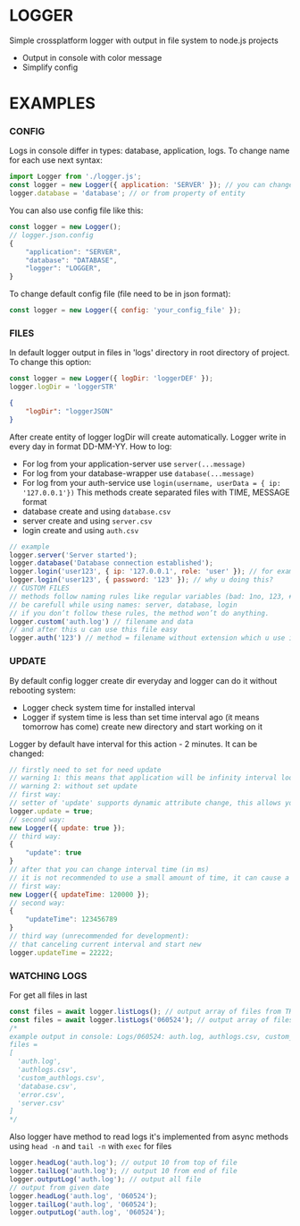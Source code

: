 # LOGGER

Simple crossplatform logger with output in file system to node.js projects

- Output in console with color message
- Simplify config

# EXAMPLES

### CONFIG

Logs in console differ in types: database, application, logs.
To change name for each use next syntax:

```javascript
import Logger from './logger.js';
const logger = new Logger({ application: 'SERVER' }); // you can change this from define
logger.database = 'database'; // or from property of entity
```

You can also use config file like this:

```javascript
const logger = new Logger();
// logger.json.config
{
    "application": "SERVER",
    "database": "DATABASE",
    "logger": "LOGGER",
}
```

To change default config file (file need to be in json format):

```javascript
const logger = new Logger({ config: 'your_config_file' });
```

### FILES

In default logger output in files in 'logs' directory in root directory of project. To change this option:

```javascript
const logger = new Logger({ logDir: 'loggerDEF' });
logger.logDir = 'loggerSTR'
```

```JSON
{
    "logDir": "loggerJSON"
}
```

After create entity of logger logDir will create automatically.
Logger write in every day in format DD-MM-YY.
How to log:

- For log from your application-server use `server(...message)`
- For log from your database-wrapper use `database(...message)`
- For log from your auth-service use `login(username, userData = { ip: '127.0.0.1'})`
  This methods create separated files with TIME, MESSAGE format
- database create and using `database.csv`
- server create and using `server.csv`
- login create and using `auth.csv`

```javascript
// example
logger.server('Server started');
logger.database('Database connection established');
logger.login('user123', { ip: '127.0.0.1', role: 'user' }); // for example u can add personal field in log
logger.login('user123', { password: '123' }); // why u doing this?
// CUSTOM FILES
// methods follow naming rules like regular variables (bad: 1no, 123, #asd) 
// be carefull while using names: server, database, login
// if you don’t follow these rules, the method won’t do anything.
logger.custom('auth.log') // filename and data 
// and after this u can use this file easy 
logger.auth('123') // method = filename without extension which u use in custom log 
```

### UPDATE

By default config logger create dir everyday and logger can do it without rebooting system:

- Logger check system time for installed interval
- Logger if system time is less than set time interval ago (it means tomorrow has come) create new directory and start working on it

Logger by default have interval for this action - 2 minutes.
It can be changed:

```javascript
// firstly need to set for need update
// warning 1: this means that application will be infinity interval loop
// warning 2: without set update 
// first way:
// setter of 'update' supports dynamic attribute change, this allows you to turn the interval on and off at any time
logger.update = true;
// second way:
new Logger({ update: true });
// third way:
{
    "update": true
}
// after that you can change interval time (in ms)
// it is not recommended to use a small amount of time, it can cause a lot of stress of PC
// first way:
new Logger({ updateTime: 120000 });
// second way:
{
    "updateTime": 123456789
}
// third way (unrecommended for development): 
// that canceling current interval and start new
logger.updateTime = 22222;
```

### WATCHING LOGS

For get all files in last

```javascript
const files = await logger.listLogs(); // output array of files from THIS day
const files = await logger.listLogs('060524'); // output array of files from 0605024 
/*
example output in console: Logs/060524: auth.log, authlogs.csv, custom_authlogs.csv, database.csv, error.csv, server.csv
files = 
[
  'auth.log',
  'authlogs.csv',
  'custom_authlogs.csv',
  'database.csv',
  'error.csv',
  'server.csv'
]
*/
```

Also logger have method to read logs it's implemented from async methods using `head -n` and `tail -n` with `exec` for files

```javascript
logger.headLog('auth.log'); // output 10 from top of file
logger.tailLog('auth.log'); // output 10 from end of file 
logger.outputLog('auth.log'); // output all file
// output from given date
logger.headLog('auth.log', '060524');
logger.tailLog('auth.log', '060524');
logger.outputLog('auth.log', '060524');
```
